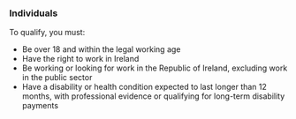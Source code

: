 ###  **Individuals**

To qualify, you must:

  * Be over 18 and within the legal working age 
  * Have the right to work in Ireland 
  * Be working or looking for work in the Republic of Ireland, excluding work in the public sector 
  * Have a disability or health condition expected to last longer than 12 months, with professional evidence or qualifying for long-term disability payments 
